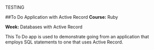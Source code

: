 TESTING

##To Do Application with Active Record
**Course:** Ruby

**Week:** Databases with Active Record

This To Do app is used to demonstrate going from an application that employs SQL statements to one that uses Active Record.


